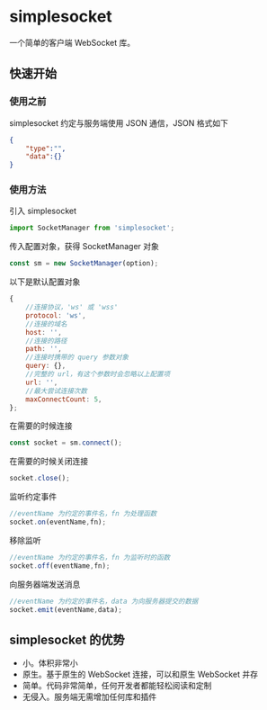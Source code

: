 # simplesocket

一个简单的客户端 WebSocket 库。

## 快速开始

### 使用之前

simplesocket 约定与服务端使用 JSON 通信，JSON 格式如下

```json
{
    "type":"",
    "data":{}
}
```

### 使用方法

引入 simplesocket

```javascript
import SocketManager from 'simplesocket';
```

传入配置对象，获得 SocketManager 对象

```javascript
const sm = new SocketManager(option);
```

以下是默认配置对象
```javascript
{
    //连接协议，'ws' 或 'wss'
    protocol: 'ws',
    //连接的域名
    host: '',
    //连接的路径
    path: '',
    //连接时携带的 query 参数对象
    query: {},
    //完整的 url，有这个参数时会忽略以上配置项
    url: '',
    //最大尝试连接次数
    maxConnectCount: 5,
};
```

在需要的时候连接
```JavaScript
const socket = sm.connect();
```

在需要的时候关闭连接

```JavaScript
socket.close();
```

监听约定事件

```javascript
//eventName 为约定的事件名，fn 为处理函数
socket.on(eventName,fn);
```

移除监听

```javascript
//eventName 为约定的事件名，fn 为监听时的函数
socket.off(eventName,fn);
```

向服务器端发送消息

```JavaScript
//eventName 为约定的事件名，data 为向服务器提交的数据
socket.emit(eventName,data);
```

## simplesocket 的优势

- 小。体积非常小
- 原生。基于原生的 WebSocket 连接，可以和原生 WebSocket 并存
- 简单。代码非常简单，任何开发者都能轻松阅读和定制
- 无侵入。服务端无需增加任何库和插件

